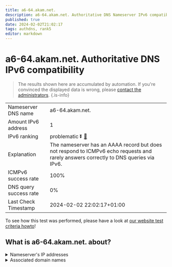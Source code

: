 ```yaml
---
title: a6-64.akam.net.
description: a6-64.akam.net. Authoritative DNS Nameserver IPv6 compatibility
published: true
date: 2024-02-02T21:02:17
tags: authdns, rank5
editor: markdown
---
```


# a6-64.akam.net. Authoritative DNS IPv6 compatibility

> The results shown here are accumulated by automation. If you're convinced the displayed data is wrong, please [contact the administrators](/howto/chat). 
{.is-info}




|   |   |
| - | - |
| Nameserver DNS name | a6-64.akam.net.
| Amount IPv6 address | 1
| IPv6 ranking | problematic :arrow_double_down: [🔗](/howto/ranking) |
| Explanation | The nameserver has an AAAA record but does not respond to ICMPv6 echo requests and rarely answers correctly to DNS queries via IPv6. |
| ICMPv6 success rate | 100%|
| DNS query success rate | 0% |
| Last Check Timestamp | 2024-02-02 22:02:17+01:00 |

To see how this test was performed, please have a look at [our website test criteria howto](/howto/testcriteria/authdns)!


## What is a6-64.akam.net. about?




<details>
<summary>Nameserver's IP addresses</summary>

2600:1401:1::40

</details>



<details>
<summary>Associated domain names</summary>

www.dailymail.co.uk

www.bbva.com

</details>
